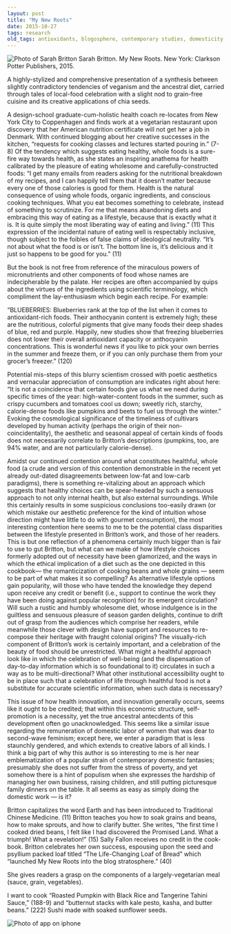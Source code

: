 ```yaml
---
layout: post
title: "My New Roots"
date: 2015-10-27
tags: research
old_tags: antioxidants, blogosphere, contemporary studies, domesticity, food fad, health food, Paleo Diet, Sarah Britton, vegan, vegetarian
---
```

![Photo of Sarah Britton](/assets/images/sarah.jpg)
Sarah Britton. My New Roots. New York: Clarkson Potter Publishers, 2015.

A highly-stylized and comprehensive presentation of a synthesis between slightly contradictory tendencies of veganism and the ancestral diet, carried through tales of local-food celebration with a slight nod to grain-free cuisine and its creative applications of chia seeds.

A design-school graduate-cum-holistic health coach re-locates from New York City to Coppenhagen and finds work at a vegetarian restaurant upon discovery that her American nutrition certificate will not get her a job in Denmark. With continued blogging about her creative successes in the kitchen, “requests for cooking classes and lectures started pouring in.” (7-8) Of the tendency which suggests eating healthy, whole foods is a sure-fire way towards health, as she states an inspiring anathema for health calibrated by the pleasure of eating wholesome and carefully-constructed foods: “I get many emails from readers asking for the nutritional breakdown of my recipes, and I can happily tell them that it doesn’t matter because every one of those calories is good for them. Health is the natural consequence of using whole foods, organic ingredients, and conscious cooking techniques. What you eat becomes something to celebrate, instead of something to scrutinize. For me that means abandoning diets and embracing this way of eating as a lifestyle, because that is exactly what it is. It is quite simply the most liberating way of eating and living.” (11) This expression of the incidental nature of eating well is respectably inclusive, though subject to the foibles of false claims of ideological neutrality. “It’s not about what the food is or isn’t. The bottom line is, it’s delicious and it just so happens to be good for you.” (11)

But the book is not free from reference of the miraculous powers of micronutrients and other components of food whose names are indecipherable by the palate. Her recipes are often accompanied by quips about the virtues of the ingredients using scientific terminology, which compliment the lay-enthusiasm which begin each recipe. For example:

“BLUEBERRIES: Blueberries rank at the top of the list when it comes to antioxidant-rich foods. Their anthocyanin content is extremely high; these are the nutritious, colorful pigments that give many foods their deep shades of blue, red and purple. Happily, new studies show that freezing blueberries does not lower their overall antioxidant capacity or anthocyanin concentrations. This is wonderful news if you like to pick your own berries in the summer and freeze them, or if you can only purchase them from your grocer’s freezer.” (120)

Potential mis-steps of this blurry scientism crossed with poetic aesthetics and vernacular appreciation of consumption are indicates right about here: “It is not a coincidence that certain foods give us what we need during specific times of the year: high-water-content foods in the summer, such as crispy cucumbers and tomatoes cool us down; sweetly rich, starchy, calorie-dense foods like pumpkins and beets to fuel us through the winter.” Evoking the cosmological significance of the timeliness of cultivars developed by human activity (perhaps the origin of their non-coincidentality), the aesthetic and seasonal appeal of certain kinds of foods does not necessarily correlate to Britton’s descriptions (pumpkins, too, are 94% water, and are not particularly calorie-dense).

Amidst our continued contention around what constitutes healthful, whole food (a crude and version of this contention demonstrable in the recent yet already out-dated disagreements between low-fat and low-carb paradigms), there is something re-vitalizing about an approach which suggests that healthy choices can be spear-headed by such a sensuous approach to not only internal health, but also external surroundings. While this certainly results in some suspicious conclusions too-easily drawn (or which mistake our aesthetic preference for the kind of intuition whose direction might have little to do with gourmet consumption), the most interesting contention here seems to me to be the potential class disparities between the lifestyle presented in Britton’s work, and those of her readers. This is but one reflection of a phenomena certainly much bigger than is fair to use to gut Britton, but what can we make of how lifestyle choices formerly adopted out of necessity have been glamorized, and the ways in which the ethical implication of a diet such as the one depicted in this cookbook— the romanticization of cooking beans and whole grains — seem to be part of what makes it so compelling? As alternative lifestyle options gain popularity, will those who have tended the knowledge they depend upon receive any credit or benefit (i.e., support to continue the work they have been doing against popular recognition) for its emergent circulation? Will such a rustic and humbly wholesome diet, whose indulgence is in the guiltless and sensuous pleasure of season garden delights, continue to drift out of grasp from the audiences which comprise her readers, while meanwhile those clever with design have support and resources to re-compose their heritage with fraught colonial origins? The visually-rich component of Britton’s work is certainly important, and a celebration of the beauty of food should be unrestricted. What might a healthful approach look like in which the celebration of well-being (and the dispensation of day-to-day information which is so foundational to it) circulates in such a way as to be multi-directional? What other institutional accessibility ought to be in place such that a celebration of life through healthful food is not a substitute for accurate scientific information, when such data is necessary?

This issue of how health innovation, and innovation generally occurs, seems like it ought to be credited; that within this economic structure, self-promotion is a necessity, yet the true ancestral antecdents of this development often go unacknowledged. This seems like a similar issue regarding the remuneration of domestic labor of women that was dear to second-wave feminism; except here, we enter a paradigm that is less staunchly gendered, and which extends to creative labors of all kinds. I think a big part of why this author is so interesting to me is her near emblematization of a popular strain of contemporary domestic fantasies; presumably she does not suffer from the stress of poverty, and yet somehow there is a hint of populism when she expresses the hardship of managing her own business, raising children, and still putting picturesque family dinners on the table. It all seems as easy as simply doing the domestic work — is it?

Britton capitalizes the word Earth and has been introduced to Traditional Chinese Medicine. (11) Britton teaches you how to soak grains and beans, how to make sprouts, and how to clarify butter. She writes, “the first time I cooked dried beans, I felt like I had discovered the Promised Land. What a triumph! What a revelation!” (15) Sally Fallon receives no credit in the cook-book. Britton celebrates her own success, espousing upon the seed and psyllium packed loaf titled “The Life-Changing Loaf of Bread” which “launched My New Roots into the blog stratosphere.” (40)

She gives readers a grasp on the components of a largely-vegetarian meal (sauce, grain, vegetables).

I want to cook “Roasted Pumpkin with Black Rice and Tangerine Tahini Sauce,” (188-9) and “butternut stacks with kale pesto, kasha, and butter beans.” (222) Sushi made with soaked sunflower seeds.

![Photo of app on iphone](/assets/images/mynewroots_app_widget4.jpg)